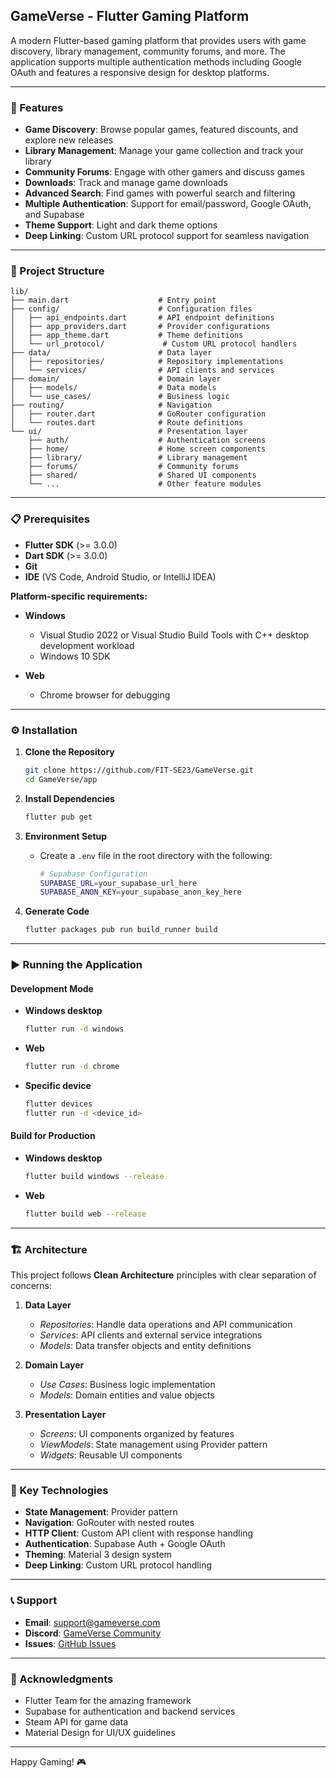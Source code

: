 ## GameVerse - Flutter Gaming Platform

A modern Flutter-based gaming platform that provides users with game discovery, library management, community forums, and more. The application supports multiple authentication methods including Google OAuth and features a responsive design for desktop platforms.

---

### 🚀 Features

* **Game Discovery**: Browse popular games, featured discounts, and explore new releases
* **Library Management**: Manage your game collection and track your library
* **Community Forums**: Engage with other gamers and discuss games
* **Downloads**: Track and manage game downloads
* **Advanced Search**: Find games with powerful search and filtering
* **Multiple Authentication**: Support for email/password, Google OAuth, and Supabase
* **Theme Support**: Light and dark theme options
* **Deep Linking**: Custom URL protocol support for seamless navigation

---

### 📂 Project Structure

```
lib/
├── main.dart                    # Entry point
├── config/                      # Configuration files
│   ├── api_endpoints.dart       # API endpoint definitions
│   ├── app_providers.dart       # Provider configurations
│   ├── app_theme.dart           # Theme definitions
│   └── url_protocol/             # Custom URL protocol handlers
├── data/                        # Data layer
│   ├── repositories/            # Repository implementations
│   └── services/                # API clients and services
├── domain/                      # Domain layer
│   ├── models/                  # Data models
│   └── use_cases/               # Business logic
├── routing/                     # Navigation
│   ├── router.dart              # GoRouter configuration
│   └── routes.dart              # Route definitions
└── ui/                          # Presentation layer
    ├── auth/                    # Authentication screens
    ├── home/                    # Home screen components
    ├── library/                 # Library management
    ├── forums/                  # Community forums
    ├── shared/                  # Shared UI components
    └── ...                      # Other feature modules
```

---

### 📋 Prerequisites

* **Flutter SDK** (>= 3.0.0)
* **Dart SDK** (>= 3.0.0)
* **Git**
* **IDE** (VS Code, Android Studio, or IntelliJ IDEA)

**Platform-specific requirements:**

* **Windows**

  * Visual Studio 2022 or Visual Studio Build Tools with C++ desktop development workload
  * Windows 10 SDK
* **Web**

  * Chrome browser for debugging

---

### ⚙️ Installation

1. **Clone the Repository**

   ```bash
   git clone https://github.com/FIT-SE23/GameVerse.git
   cd GameVerse/app
   ```

2. **Install Dependencies**

   ```bash
   flutter pub get
   ```

3. **Environment Setup**

   * Create a `.env` file in the root directory with the following:

     ```bash
     # Supabase Configuration
     SUPABASE_URL=your_supabase_url_here
     SUPABASE_ANON_KEY=your_supabase_anon_key_here
     ```

4. **Generate Code**

   ```bash
   flutter packages pub run build_runner build
   ```

---

### ▶️ Running the Application

#### Development Mode

* **Windows desktop**

  ```bash
  flutter run -d windows
  ```
* **Web**

  ```bash
  flutter run -d chrome
  ```
* **Specific device**

  ```bash
  flutter devices
  flutter run -d <device_id>
  ```

#### Build for Production

* **Windows desktop**

  ```bash
  flutter build windows --release
  ```
* **Web**

  ```bash
  flutter build web --release
  ```

---

### 🏗 Architecture

This project follows **Clean Architecture** principles with clear separation of concerns:

1. **Data Layer**

   * *Repositories*: Handle data operations and API communication
   * *Services*: API clients and external service integrations
   * *Models*: Data transfer objects and entity definitions

2. **Domain Layer**

   * *Use Cases*: Business logic implementation
   * *Models*: Domain entities and value objects

3. **Presentation Layer**

   * *Screens*: UI components organized by features
   * *ViewModels*: State management using Provider pattern
   * *Widgets*: Reusable UI components

---

### 🔧 Key Technologies

* **State Management**: Provider pattern
* **Navigation**: GoRouter with nested routes
* **HTTP Client**: Custom API client with response handling
* **Authentication**: Supabase Auth + Google OAuth
* **Theming**: Material 3 design system
* **Deep Linking**: Custom URL protocol handling

---

### 📞 Support

* **Email**: [support@gameverse.com](mailto:support@gameverse.com)
* **Discord**: [GameVerse Community](https://discord.gg/GameVerse...)
* **Issues**: [GitHub Issues](https://github.com/FIT-SE23/GameVerse)

---

### 🙏 Acknowledgments

* Flutter Team for the amazing framework
* Supabase for authentication and backend services
* Steam API for game data
* Material Design for UI/UX guidelines

---

Happy Gaming! 🎮
